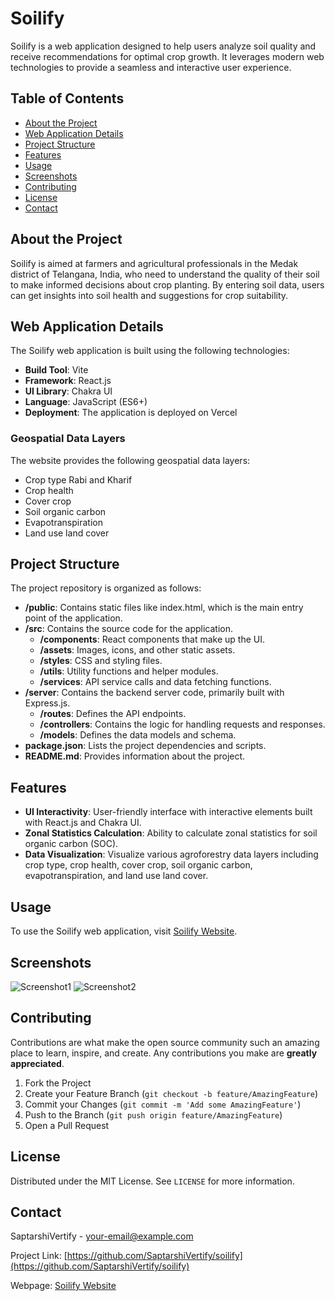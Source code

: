 
# Soilify

Soilify is a web application designed to help users analyze soil quality and receive recommendations for optimal crop growth. It leverages modern web technologies to provide a seamless and interactive user experience.

## Table of Contents
- [About the Project](#about-the-project)
- [Web Application Details](#web-application-details)
- [Project Structure](#project-structure)
- [Features](#features)
- [Usage](#usage)
- [Screenshots](#screenshots)
- [Contributing](#contributing)
- [License](#license)
- [Contact](#contact)

## About the Project
Soilify is aimed at farmers and agricultural professionals in the Medak district of Telangana, India, who need to understand the quality of their soil to make informed decisions about crop planting. By entering soil data, users can get insights into soil health and suggestions for crop suitability.

## Web Application Details
The Soilify web application is built using the following technologies:

- **Build Tool**: Vite
- **Framework**: React.js
- **UI Library**: Chakra UI
- **Language**: JavaScript (ES6+)
- **Deployment**: The application is deployed on Vercel

### Geospatial Data Layers
The website provides the following geospatial data layers:
- Crop type Rabi and Kharif
- Crop health
- Cover crop
- Soil organic carbon
- Evapotranspiration
- Land use land cover

## Project Structure
The project repository is organized as follows:

- **/public**: Contains static files like index.html, which is the main entry point of the application.
- **/src**: Contains the source code for the application.
  - **/components**: React components that make up the UI.
  - **/assets**: Images, icons, and other static assets.
  - **/styles**: CSS and styling files.
  - **/utils**: Utility functions and helper modules.
  - **/services**: API service calls and data fetching functions.
- **/server**: Contains the backend server code, primarily built with Express.js.
  - **/routes**: Defines the API endpoints.
  - **/controllers**: Contains the logic for handling requests and responses.
  - **/models**: Defines the data models and schema.
- **package.json**: Lists the project dependencies and scripts.
- **README.md**: Provides information about the project.

## Features
- **UI Interactivity**: User-friendly interface with interactive elements built with React.js and Chakra UI.
- **Zonal Statistics Calculation**: Ability to calculate zonal statistics for soil organic carbon (SOC).
- **Data Visualization**: Visualize various agroforestry data layers including crop type, crop health, cover crop, soil organic carbon, evapotranspiration, and land use land cover.

## Usage
To use the Soilify web application, visit [Soilify Website](https://soilify.vercel.app/).

## Screenshots
![Screenshot1](link-to-screenshot1)
![Screenshot2](link-to-screenshot2)

## Contributing
Contributions are what make the open source community such an amazing place to learn, inspire, and create. Any contributions you make are **greatly appreciated**.

1. Fork the Project
2. Create your Feature Branch (`git checkout -b feature/AmazingFeature`)
3. Commit your Changes (`git commit -m 'Add some AmazingFeature'`)
4. Push to the Branch (`git push origin feature/AmazingFeature`)
5. Open a Pull Request

## License
Distributed under the MIT License. See `LICENSE` for more information.

## Contact
SaptarshiVertify - [your-email@example.com](mailto:your-email@example.com)

Project Link: [https://github.com/SaptarshiVertify/soilify](https://github.com/SaptarshiVertify/soilify)

Webpage: [Soilify Website](https://soil-and-crop-monitor.vercel.app/)
